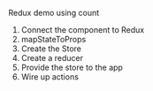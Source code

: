 Redux demo using count

1. Connect the component to Redux
2. mapStateToProps
3. Create the Store
4. Create a reducer
5. Provide the store to the app
6. Wire up actions
